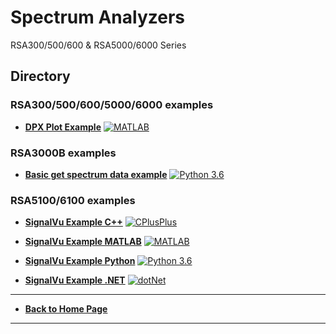 # Spectrum Analyzers
RSA300/500/600 & RSA5000/6000 Series 

## Directory
### RSA300/500/600/5000/6000 examples
* **[DPX Plot Example](./src/DPXPlotExample)** [![MATLAB](https://img.shields.io/badge/-MATLAB-&?labelColor=3E434A&colorB=F05A22&logo=Mathworks)](https://www.mathworks.com/products/matlab.html?s_tid=hp_products_matlab)

### RSA3000B examples
* **[Basic get spectrum data example](./src/GetSpectrumDataExample)** [![Python 3.6](https://img.shields.io/badge/python-3.6-&?labelColor=006281&colorB=3E434A&logo=python)](https://www.python.org/downloads/release/python-360/)


### RSA5100/6100 examples
* **[SignalVu Example C++](./src/SignalVuExamples/C++)** [![CPlusPlus](https://img.shields.io/badge/C-C++-&?labelColor=3E434A&colorB=006281&logo=cplusplus)](https://isocpp.org/)

* **[SignalVu Example MATLAB](./src/SignalVuExamples/MATLAB)** [![MATLAB](https://img.shields.io/badge/-MATLAB-&?labelColor=3E434A&colorB=F05A22&logo=Mathworks)](https://www.mathworks.com/products/matlab.html?s_tid=hp_products_matlab)

* **[SignalVu Example Python](./src/SignalVuExamples/python)** [![Python 3.6](https://img.shields.io/badge/python-3.6-&?labelColor=006281&colorB=3E434A&logo=python)](https://www.python.org/downloads/release/python-360/)

* **[SignalVu Example .NET](./src/SignalVuExamples/dotNet)** [![dotNet](https://img.shields.io/badge/Microsoft-.Net-&?labelColor=73BF44&colorB=3E434A&logo=.net)](https://dotnet.microsoft.com/)

----
* **[Back to Home Page](./../README.md)**

----

